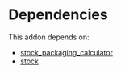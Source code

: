 # Dependencies

This addon depends on:

- [stock_packaging_calculator](../../odoo-bringout-oca-stock-logistics-warehouse-stock_packaging_calculator)
- [stock](../../odoo-bringout-oca-ocb-stock)
